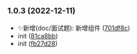 ## <small>1.0.3 (2022-12-11)</small>

* ✨新增(doc/面试题): 新增组件 ([701df8c](https://github.com/2401345934/vue3-vite-component-doc/commit/701df8c))
* init ([81ca8bb](https://github.com/2401345934/vue3-vite-component-doc/commit/81ca8bb))
* init ([fb27d28](https://github.com/2401345934/vue3-vite-component-doc/commit/fb27d28))



